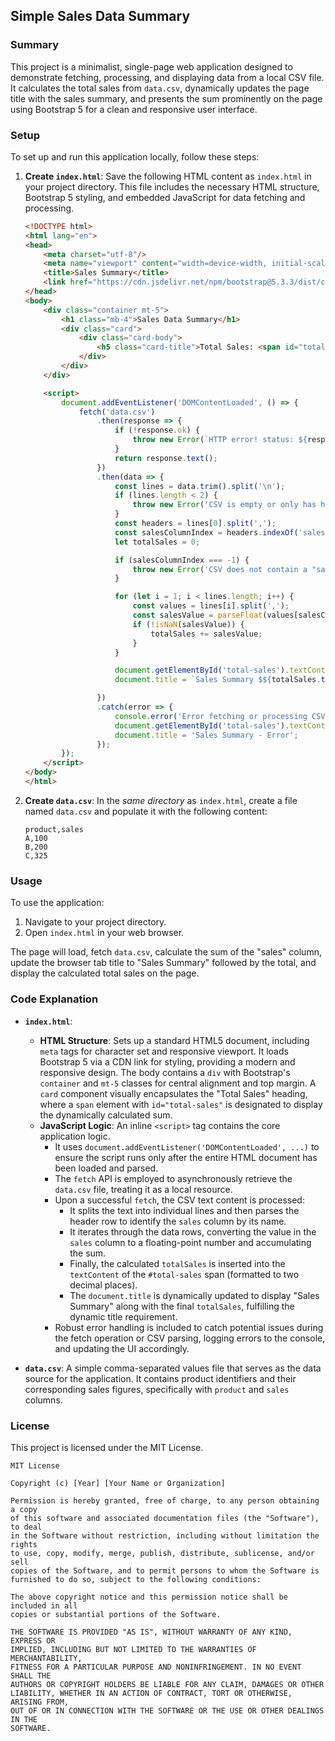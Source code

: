 ## Simple Sales Data Summary

### Summary

This project is a minimalist, single-page web application designed to demonstrate fetching, processing, and displaying data from a local CSV file. It calculates the total sales from `data.csv`, dynamically updates the page title with the sales summary, and presents the sum prominently on the page using Bootstrap 5 for a clean and responsive user interface.

### Setup

To set up and run this application locally, follow these steps:

1.  **Create `index.html`**: Save the following HTML content as `index.html` in your project directory. This file includes the necessary HTML structure, Bootstrap 5 styling, and embedded JavaScript for data fetching and processing.

    ```html
    <!DOCTYPE html>
    <html lang="en">
    <head>
        <meta charset="utf-8"/>
        <meta name="viewport" content="width=device-width, initial-scale=1"/>
        <title>Sales Summary</title>
        <link href="https://cdn.jsdelivr.net/npm/bootstrap@5.3.3/dist/css/bootstrap.min.css" rel="stylesheet" integrity="sha384-QWTKZyjpPEjISv5WaRU9OFeRpok6YctnYmDr5pNlyT2bRjXh0JMhjY6hW+ALEwIH" crossorigin="anonymous"/>
    </head>
    <body>
        <div class="container mt-5">
            <h1 class="mb-4">Sales Data Summary</h1>
            <div class="card">
                <div class="card-body">
                    <h5 class="card-title">Total Sales: <span id="total-sales" class="badge bg-primary">Loading...</span></h5>
                </div>
            </div>
        </div>

        <script>
            document.addEventListener('DOMContentLoaded', () => {
                fetch('data.csv')
                    .then(response => {
                        if (!response.ok) {
                            throw new Error(`HTTP error! status: ${response.status}`);
                        }
                        return response.text();
                    })
                    .then(data => {
                        const lines = data.trim().split('\n');
                        if (lines.length < 2) {
                            throw new Error('CSV is empty or only has headers.');
                        }
                        const headers = lines[0].split(',');
                        const salesColumnIndex = headers.indexOf('sales');
                        let totalSales = 0;

                        if (salesColumnIndex === -1) {
                            throw new Error('CSV does not contain a "sales" column.');
                        }

                        for (let i = 1; i < lines.length; i++) {
                            const values = lines[i].split(',');
                            const salesValue = parseFloat(values[salesColumnIndex]);
                            if (!isNaN(salesValue)) {
                                totalSales += salesValue;
                            }
                        }

                        document.getElementById('total-sales').textContent = `$${totalSales.toFixed(2)}`;
                        document.title = `Sales Summary $${totalSales.toFixed(2)}`; 

                    })
                    .catch(error => {
                        console.error('Error fetching or processing CSV:', error);
                        document.getElementById('total-sales').textContent = 'Error loading data.';
                        document.title = 'Sales Summary - Error';
                    });
            });
        </script>
    </body>
    </html>
    ```

2.  **Create `data.csv`**: In the *same directory* as `index.html`, create a file named `data.csv` and populate it with the following content:

    ```csv
    product,sales
    A,100
    B,200
    C,325
    ```

### Usage

To use the application:

1.  Navigate to your project directory.
2.  Open `index.html` in your web browser.

The page will load, fetch `data.csv`, calculate the sum of the "sales" column, update the browser tab title to "Sales Summary" followed by the total, and display the calculated total sales on the page.

### Code Explanation

*   **`index.html`**:
    *   **HTML Structure**: Sets up a standard HTML5 document, including `meta` tags for character set and responsive viewport. It loads Bootstrap 5 via a CDN link for styling, providing a modern and responsive design. The body contains a `div` with Bootstrap's `container` and `mt-5` classes for central alignment and top margin. A `card` component visually encapsulates the "Total Sales" heading, where a `span` element with `id="total-sales"` is designated to display the dynamically calculated sum.
    *   **JavaScript Logic**: An inline `<script>` tag contains the core application logic.
        *   It uses `document.addEventListener('DOMContentLoaded', ...)` to ensure the script runs only after the entire HTML document has been loaded and parsed.
        *   The `fetch` API is employed to asynchronously retrieve the `data.csv` file, treating it as a local resource.
        *   Upon a successful `fetch`, the CSV text content is processed:
            *   It splits the text into individual lines and then parses the header row to identify the `sales` column by its name.
            *   It iterates through the data rows, converting the value in the `sales` column to a floating-point number and accumulating the sum.
            *   Finally, the calculated `totalSales` is inserted into the `textContent` of the `#total-sales` span (formatted to two decimal places).
            *   The `document.title` is dynamically updated to display "Sales Summary" along with the final `totalSales`, fulfilling the dynamic title requirement.
        *   Robust error handling is included to catch potential issues during the fetch operation or CSV parsing, logging errors to the console, and updating the UI accordingly.

*   **`data.csv`**: A simple comma-separated values file that serves as the data source for the application. It contains product identifiers and their corresponding sales figures, specifically with `product` and `sales` columns.

### License

This project is licensed under the MIT License.

```
MIT License

Copyright (c) [Year] [Your Name or Organization]

Permission is hereby granted, free of charge, to any person obtaining a copy
of this software and associated documentation files (the "Software"), to deal
in the Software without restriction, including without limitation the rights
to use, copy, modify, merge, publish, distribute, sublicense, and/or sell
copies of the Software, and to permit persons to whom the Software is
furnished to do so, subject to the following conditions:

The above copyright notice and this permission notice shall be included in all
copies or substantial portions of the Software.

THE SOFTWARE IS PROVIDED "AS IS", WITHOUT WARRANTY OF ANY KIND, EXPRESS OR
IMPLIED, INCLUDING BUT NOT LIMITED TO THE WARRANTIES OF MERCHANTABILITY,
FITNESS FOR A PARTICULAR PURPOSE AND NONINFRINGEMENT. IN NO EVENT SHALL THE
AUTHORS OR COPYRIGHT HOLDERS BE LIABLE FOR ANY CLAIM, DAMAGES OR OTHER
LIABILITY, WHETHER IN AN ACTION OF CONTRACT, TORT OR OTHERWISE, ARISING FROM,
OUT OF OR IN CONNECTION WITH THE SOFTWARE OR THE USE OR OTHER DEALINGS IN THE
SOFTWARE.
```